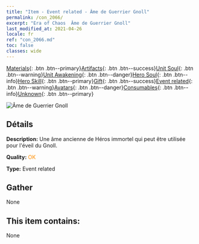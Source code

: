 ```yaml
---
title: "Item - Event related - Âme de Guerrier Gnoll"
permalink: /con_2066/
excerpt: "Era of Chaos  Âme de Guerrier Gnoll"
last_modified_at: 2021-04-26
locale: fr
ref: "con_2066.md"
toc: false
classes: wide
---
```

 [Materials](/ItemsFR/){: .btn .btn--primary}[Artifacts](/ItemsFR/Artifacts/){: .btn .btn--success}[Unit Soul](/ItemsFR/UnitSoul/){: .btn .btn--warning}[Unit Awakening](/ItemsFR/UnitAwakening/){: .btn .btn--danger}[Hero Soul](/ItemsFR/HeroSoul/){: .btn .btn--info}[Hero Skill](/ItemsFR/HeroSkill/){: .btn .btn--primary}[Gift](/ItemsFR/Gift/){: .btn .btn--success}[Event related](/ItemsFR/Events/){: .btn .btn--warning}[Avatars](/ItemsFR/Avatars/){: .btn .btn--danger}[Consumables](/ItemsFR/Consumables/){: .btn .btn--info}[Unknown](/ItemsFR/Unknown/){: .btn .btn--primary}

 ![Âme de Guerrier Gnoll](/images/t/juexing_801.jpg)

## Détails
 **Description:** Une âme ancienne de Héros immortel qui peut être utilisée pour l'éveil du Gnoll.

 **Quality:** <span style="color: #FF8C00">OK</span>

 **Type:** Event related

## Gather

  None

## This item contains:

  None

